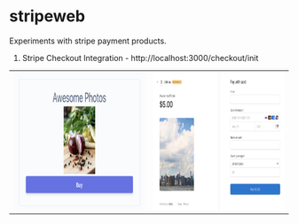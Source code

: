 # stripeweb
Experiments with stripe payment products.

1. Stripe Checkout Integration - http://localhost:3000/checkout/init
<table>
<tr><td><img src="./demo/stripe_checkout_init.png" width="400" height="250" /></td><td><img src="./demo/stripe_checkout_pay.png" width="400" height="250" /></td></tr>
</table>


